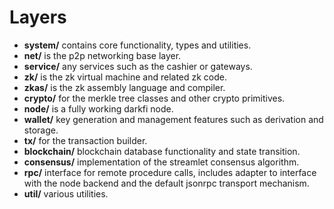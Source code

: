 # Layers

* **system/** contains core functionality, types and utilities.
* **net/** is the p2p networking base layer.
* **service/** any services such as the cashier or gateways.
* **zk/** is the zk virtual machine and related zk code.
* **zkas/** is the zk assembly language and compiler.
* **crypto/** for the merkle tree classes and other crypto primitives.
* **node/** is a fully working darkfi node.
* **wallet/** key generation and management features such as derivation and storage.
* **tx/** for the transaction builder.
* **blockchain/** blockchain database functionality and state transition.
* **consensus/** implementation of the streamlet consensus algorithm.
* **rpc/** interface for remote procedure calls, includes adapter to interface with the node backend and the default jsonrpc transport mechanism.
* **util/** various utilities.


